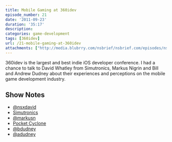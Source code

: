 ```yaml
---
title: Mobile Gaming at 360idev
episode_number: 21
date: '2011-09-23'
duration: '35:17'
description:
categories: game-development
tags: [360idev]
url: /21-mobile-gaming-at-360idev
attachments: ["http://media.blubrry.com/nsbrief/nsbrief.com/episodes/nsbrief_21_mobile_gaming_at_360idev.m4a"]
---
```


360idev is the largest and best indie iOS developer conference. I had a chance to talk to David Whatley from Simutronics, Markus Nigrin and Bill and Andrew Dudney about their experiences and perceptions on the mobile game development industry.

## Show Notes
- [@nsxdavid](http://www.twitter.com/nsxdavid)
- [Simutronics](http://play.net)
- [@markusn](http://www.twitter.com/markusn)
- [Pocket Cyclone](http://pocketcyclone.com/)
- [@bdudney](http://www.twitter.com/bdudney) 
- [@adudney](http://www.twitter.com/adudney) 
